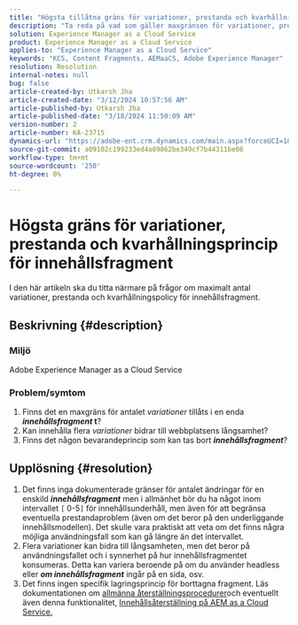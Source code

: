 ```yaml
---
title: "Högsta tillåtna gräns för variationer, prestanda och kvarhållningsprincip för innehållsfragment"
description: "Ta reda på vad som gäller maxgränsen för variationer, prestanda och kvarhållningspolicy för innehållskomponenter."
solution: Experience Manager as a Cloud Service
product: Experience Manager as a Cloud Service
applies-to: "Experience Manager as a Cloud Service"
keywords: "KCS, Content Fragments, AEMaaCS, Adobe Experience Manager"
resolution: Resolution
internal-notes: null
bug: false
article-created-by: Utkarsh Jha
article-created-date: "3/12/2024 10:57:56 AM"
article-published-by: Utkarsh Jha
article-published-date: "3/18/2024 11:50:09 AM"
version-number: 2
article-number: KA-23715
dynamics-url: "https://adobe-ent.crm.dynamics.com/main.aspx?forceUCI=1&pagetype=entityrecord&etn=knowledgearticle&id=fcf6705a-5fe0-ee11-904d-6045bd0063aa"
source-git-commit: a09102c199233ed4a89862be349cf7b44311be06
workflow-type: tm+mt
source-wordcount: '250'
ht-degree: 0%

---
```


# Högsta gräns för variationer, prestanda och kvarhållningsprincip för innehållsfragment


I den här artikeln ska du titta närmare på frågor om maximalt antal variationer, prestanda och kvarhållningspolicy för innehållsfragment.

## Beskrivning {#description}


### Miljö

Adobe Experience Manager as a Cloud Service

### Problem/symtom

1. Finns det en maxgräns för antalet *variationer* tillåts i en enda <b>*innehållsfragment* t</b>?
2. Kan innehålla flera *variationer* bidrar till webbplatsens långsamhet?
3. Finns det någon bevarandeprincip som kan tas bort <b>*innehållsfragment</b>*?



## Upplösning {#resolution}


1. Det finns inga dokumenterade gränser för antalet ändringar för en enskild <b>*innehållsfragment</b>* men i allmänhet bör du ha något inom intervallet `[` 0-5`]`  för innehållsunderhåll, men även för att begränsa eventuella prestandaproblem (även om det beror på den underliggande innehållsmodellen). Det skulle vara praktiskt att veta om det finns några möjliga användningsfall som kan gå längre än det intervallet.
2. Flera variationer kan bidra till långsamheten, men det beror på användningsfallet och i synnerhet på hur innehållsfragmentet konsumeras. Detta kan variera beroende på om du använder headless eller <b>*om innehållsfragment</b>* ingår på en sida, osv.
3. Det finns ingen specifik lagringsprincip för borttagna fragment. Läs dokumentationen om [allmänna återställningsprocedurer](https://experienceleague.adobe.com/docs/experience-cloud-kcs/kbarticles/KA-23505.html?lang=en)och eventuellt även denna funktionalitet, [Innehållsåterställning på AEM as a Cloud Service.](https://experienceleague.adobe.com/docs/experience-manager-cloud-service/content/operations/restore.html?lang=en)

